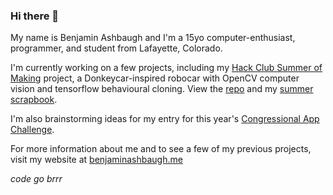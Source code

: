 ### Hi there 👋

My name is Benjamin Ashbaugh and I'm a 15yo computer-enthusiast, programmer, and student from Lafayette, Colorado. 

I'm currently working on a few projects, including my [Hack Club Summer of Making](https://hackclub.com/) project, a Donkeycar-inspired robocar with OpenCV computer vision and tensorflow behavioural cloning. View the [repo](https://github.com/scitronboy/robocar) and my [summer scrapbook](https://scrapbook.benjaminashbaugh.me/).

I'm also brainstorming ideas for my entry for this year's [Congressional App Challenge](https://www.congressionalappchallenge.us/).

For more information about me and to see a few of my previous projects, visit my website at [benjaminashbaugh.me](https://benjaminashbaugh.me/)

_code go brrr_

<!--
**scitronboy/scitronboy** is a ✨ _special_ ✨ repository because its `README.md` (this file) appears on your GitHub profile.

Here are some ideas to get you started:

- 🔭 I’m currently working on ...
- 🌱 I’m currently learning ...
- 👯 I’m looking to collaborate on ...
- 🤔 I’m looking for help with ...
- 💬 Ask me about ...
- 📫 How to reach me: ...
- 😄 Pronouns: ...
- ⚡ Fun fact: ...
-->
